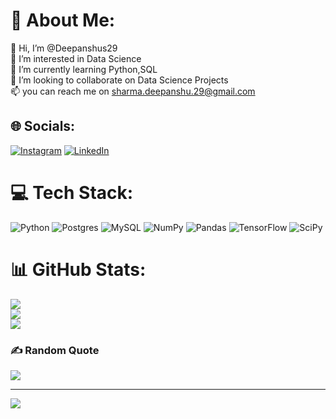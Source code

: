 # 💫 About Me:
👋 Hi, I’m @Deepanshus29<br>👀 I’m interested in Data Science<br>🌱 I’m currently learning Python,SQL<br>💞️ I’m looking to collaborate on Data Science Projects<br>📫 you can reach me on sharma.deepanshu.29@gmail.com


## 🌐 Socials:
[![Instagram](https://img.shields.io/badge/Instagram-%23E4405F.svg?logo=Instagram&logoColor=white)](https://instagram.com/stupe.fy_) [![LinkedIn](https://img.shields.io/badge/LinkedIn-%230077B5.svg?logo=linkedin&logoColor=white)](https://linkedin.com/in/deepanshus29) 

# 💻 Tech Stack:
![Python](https://img.shields.io/badge/python-3670A0?style=for-the-badge&logo=python&logoColor=ffdd54) ![Postgres](https://img.shields.io/badge/postgres-%23316192.svg?style=for-the-badge&logo=postgresql&logoColor=white) ![MySQL](https://img.shields.io/badge/mysql-%2300f.svg?style=for-the-badge&logo=mysql&logoColor=white) ![NumPy](https://img.shields.io/badge/numpy-%23013243.svg?style=for-the-badge&logo=numpy&logoColor=white) ![Pandas](https://img.shields.io/badge/pandas-%23150458.svg?style=for-the-badge&logo=pandas&logoColor=white) ![TensorFlow](https://img.shields.io/badge/TensorFlow-%23FF6F00.svg?style=for-the-badge&logo=TensorFlow&logoColor=white) ![SciPy](https://img.shields.io/badge/SciPy-%230C55A5.svg?style=for-the-badge&logo=scipy&logoColor=%white)
# 📊 GitHub Stats:
![](https://github-readme-stats.vercel.app/api?username=deepanshus29&theme=dark&hide_border=false&include_all_commits=true&count_private=true)<br/>
![](https://github-readme-streak-stats.herokuapp.com/?user=deepanshus29&theme=dark&hide_border=false)<br/>
![](https://github-readme-stats.vercel.app/api/top-langs/?username=deepanshus29&theme=dark&hide_border=false&include_all_commits=true&count_private=true&layout=compact)

### ✍️ Random Quote
![](https://quotes-github-readme.vercel.app/api?type=horizontal&theme=radical)

---
[![](https://visitcount.itsvg.in/api?id=deepanshus29&icon=0&color=0)](https://visitcount.itsvg.in)

